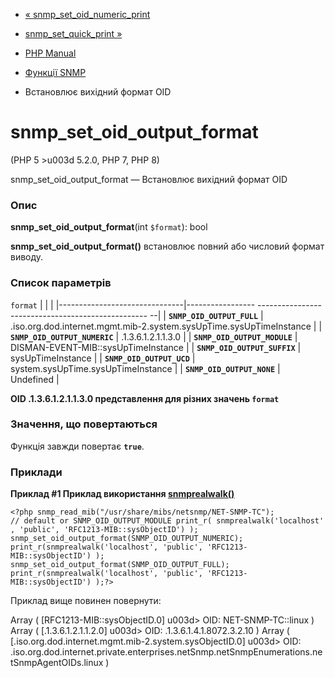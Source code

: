 - [«
snmp_set_oid_numeric_print](function.snmp-set-oid-numeric-print.md)
- [snmp_set_quick_print »](function.snmp-set-quick-print.md)

- [PHP Manual](index.md)
- [Функції SNMP](ref.snmp.md)
- Встановлює вихідний формат OID

# snmp_set_oid_output_format

(PHP 5 \>u003d 5.2.0, PHP 7, PHP 8)

snmp_set_oid_output_format — Встановлює вихідний формат OID

### Опис

**snmp_set_oid_output_format**(int `$format`): bool

**snmp_set_oid_output_format()** встановлює повний або числовий
формат виводу.

### Список параметрів

`format`
| | |
|-------------------------------|----------------- -------------------------------------------------- --|
| **`SNMP_OID_OUTPUT_FULL`** | .iso.org.dod.internet.mgmt.mib-2.system.sysUpTime.sysUpTimeInstance |
| **`SNMP_OID_OUTPUT_NUMERIC`** | .1.3.6.1.2.1.1.3.0 |
| **`SNMP_OID_OUTPUT_MODULE`** | DISMAN-EVENT-MIB::sysUpTimeInstance |
| **`SNMP_OID_OUTPUT_SUFFIX`** | sysUpTimeInstance |
| **`SNMP_OID_OUTPUT_UCD`** | system.sysUpTime.sysUpTimeInstance |
| **`SNMP_OID_OUTPUT_NONE`** | Undefined |

**OID .1.3.6.1.2.1.1.3.0 представлення для різних значень `format`**

### Значення, що повертаються

Функція завжди повертає **`true`**.

### Приклади

**Приклад #1 Приклад використання
[snmprealwalk()](function.snmprealwalk.md)**

` <?php snmp_read_mib("/usr/share/mibs/netsnmp/NET-SNMP-TC"); // default or SNMP_OID_OUTPUT_MODULE print_r( snmprealwalk('localhost', 'public', 'RFC1213-MIB::sysObjectID') ); snmp_set_oid_output_format(SNMP_OID_OUTPUT_NUMERIC); print_r(snmprealwalk('localhost', 'public', 'RFC1213-MIB::sysObjectID') ); snmp_set_oid_output_format(SNMP_OID_OUTPUT_FULL); print_r(snmprealwalk('localhost', 'public', 'RFC1213-MIB::sysObjectID') );?> `

Приклад вище повинен повернути:

Array
(
[RFC1213-MIB::sysObjectID.0] u003d> OID: NET-SNMP-TC::linux
)
Array
(
[.1.3.6.1.2.1.1.2.0] u003d> OID: .1.3.6.1.4.1.8072.3.2.10
)
Array
(
[.iso.org.dod.internet.mgmt.mib-2.system.sysObjectID.0] u003d> OID: .iso.org.dod.internet.private.enterprises.netSnmp.netSnmpEnumerations.netSnmpAgentOIDs.linux
)
